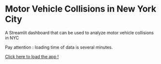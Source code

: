 # Motor Vehicle Collisions in New York City
A Streamlit dashboard that can be used to analyze motor vehicle collisions in NYC

Pay attention : loading time of data is several minutes.

[Click here to load the app !](https://share.streamlit.io/cbohnert67/motor-vehicule-collisions-nyc/main/app.py)
